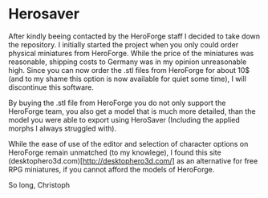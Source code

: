 Herosaver
=========

After kindly beeing contacted by the HeroForge staff I decided to take down the
repository. I initially started the project when you only could order physical
miniatures from HeroForge. While the price of the miniatures was reasonable,
shipping costs to Germany was in my opinion unreasonable high. Since you can
now order the .stl files from HeroForge for about 10$ (and to my shame this
option is now available for quiet some time), I will discontinue this software.

By buying the .stl file from HeroForge you do not only support the HeroForge
team, you also get a model that is much more detailed, than the model you were
able to export using HeroSaver (Including the applied morphs I always struggled
with).

While the ease of use of the editor and selection of character options on
HeroForge remain unmatched (to my knowlege), I found this site
(desktophero3d.com)[http://desktophero3d.com/] as an alternative for free
RPG miniatures, if you cannot afford the models of HeroForge.

So long,
  Christoph
